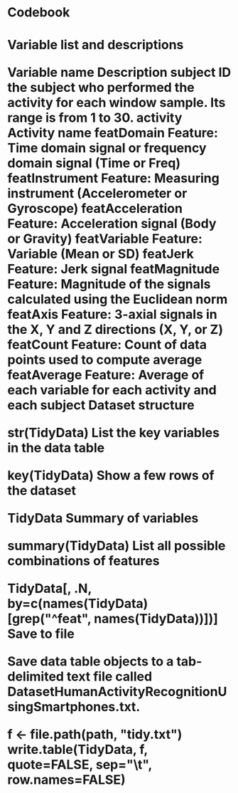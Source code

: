 <h1>Codebook<h1>



Variable list and descriptions

Variable name	Description
subject	ID the subject who performed the activity for each window sample. Its range is from 1 to 30.
activity	Activity name
featDomain	Feature: Time domain signal or frequency domain signal (Time or Freq)
featInstrument	Feature: Measuring instrument (Accelerometer or Gyroscope)
featAcceleration	Feature: Acceleration signal (Body or Gravity)
featVariable	Feature: Variable (Mean or SD)
featJerk	Feature: Jerk signal
featMagnitude	Feature: Magnitude of the signals calculated using the Euclidean norm
featAxis	Feature: 3-axial signals in the X, Y and Z directions (X, Y, or Z)
featCount	Feature: Count of data points used to compute average
featAverage	Feature: Average of each variable for each activity and each subject
Dataset structure

str(TidyData)
List the key variables in the data table

key(TidyData)
Show a few rows of the dataset

TidyData
Summary of variables

summary(TidyData)
List all possible combinations of features

TidyData[, .N, by=c(names(TidyData)[grep("^feat", names(TidyData))])]
Save to file

Save data table objects to a tab-delimited text file called DatasetHumanActivityRecognitionUsingSmartphones.txt.

f <- file.path(path, "tidy.txt")
write.table(TidyData, f, quote=FALSE, sep="\t", row.names=FALSE)
